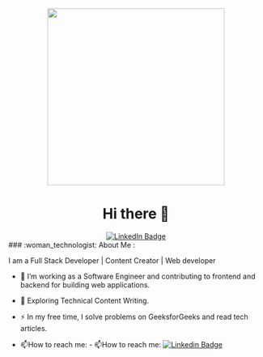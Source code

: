 

<div id="header" align="center">
  <img src="https://media.giphy.com/media/hpXdHPfFI5wTABdDx9/giphy.gif" width="350"/>
</div>
         <h1 align="center">    Hi there 👋
           </h1>
<div id="badges"   align="center">
  <a href="https://www.linkedin.com/in/srushti-aher-869a5320a/">
  <img src="https://img.shields.io/badge/LinkedIn-blue?style=for-the-badge&logo=linkedin&logoColor=white" alt="LinkedIn Badge"/>
     </a>
</div>
### :woman_technologist: About Me :
<p>I am a Full Stack Developer | Content Creator | Web developer</p>

- :telescope: I’m working as a Software Engineer and contributing to frontend and backend for building web applications.

- :seedling: Exploring Technical Content Writing.

- :zap: In my free time, I solve problems on GeeksforGeeks and read tech articles.

- :mailbox:How to reach me: - :mailbox:How to reach me: [![Linkedin Badge](https://img.shields.io/badge/-SrushtiAher-blue?style=flat&logo=Linkedin&logoColor=white)](https://www.linkedin.com/in/srushti-aher-869a5320a/)
<!--
**SrushtiAher/SrushtiAher** is a ✨ _special_ ✨ repository because its `README.md` (this file) appears on your GitHub profile.

- 🔭 I’m currently working on ...
- 🌱 I’m currently learning ...
- 👯 I’m looking to collaborate on ...
- 🤔 I’m looking for help with ...
- 💬 Ask me about ...
- 📫 How to reach me: ...
- 😄 Pronouns: ...
- ⚡ Fun fact: ...
-->

